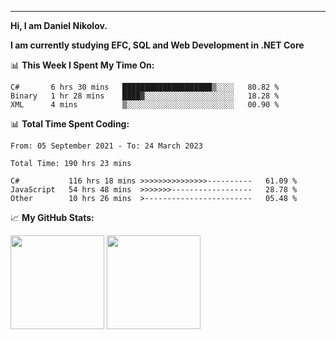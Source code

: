 ---
**Hi, I am Daniel Nikolov.**

**I am currently studying EFC, SQL and Web Development in .NET Core**

📊 **This Week I Spent My Time On:**
<!--START_SECTION:wakaweekly-->

```text
C#       6 hrs 30 mins   ████████████████████▒░░░░   80.82 %
Binary   1 hr 28 mins    ████▓░░░░░░░░░░░░░░░░░░░░   18.28 %
XML      4 mins          ▒░░░░░░░░░░░░░░░░░░░░░░░░   00.90 %
```

<!--END_SECTION:wakaweekly-->

📊 **Total Time Spent Coding:**
<!--START_SECTION:waka-->

```text
From: 05 September 2021 - To: 24 March 2023

Total Time: 190 hrs 23 mins

C#           116 hrs 18 mins >>>>>>>>>>>>>>>----------   61.09 %
JavaScript   54 hrs 48 mins  >>>>>>>------------------   28.78 %
Other        10 hrs 26 mins  >------------------------   05.48 %
```

<!--END_SECTION:waka-->

📈 **My GitHub Stats:**

<p>
  <img height="150em" src="https://github-readme-stats.vercel.app/api?username=NikolovDaniel&show_icons=true&hide_border=true&&count_private=true&include_all_commits=true" />
  <img height="150em" src="https://github-readme-stats.vercel.app/api/top-langs/?username=NikolovDaniel&exclude_repo=KNN-Image-Classification&show_icons=true&hide_border=true&layout=compact&langs_count=8s"/>
</p>
